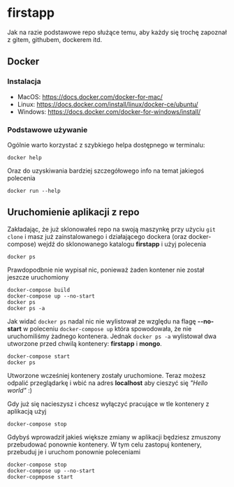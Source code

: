 # firstapp

Jak na razie podstawowe repo służące temu, aby każdy się trochę zapoznał z gitem, githubem, dockerem itd.

## Docker
### Instalacja
- MacOS: https://docs.docker.com/docker-for-mac/
- Linux: https://docs.docker.com/install/linux/docker-ce/ubuntu/
- Windows: https://docs.docker.com/docker-for-windows/install/

### Podstawowe używanie
Ogólnie warto korzystać z szybkiego helpa dostępnego w terminalu:
```
docker help
```
Oraz do uzyskiwania bardziej szczegółowego info na temat jakiegoś polecenia
```
docker run --help
```

## Uruchomienie aplikacji z repo
Zakładając, że już sklonowałeś repo na swoją maszynkę przy użyciu ```git clone``` i masz już zainstalowanego i działającego dockera (oraz docker-compose) wejdź do sklonowanego katalogu __firstapp__ i użyj polecenia
```
docker ps
```
Prawdopodbnie nie wypisał nic, ponieważ żaden kontener nie został jeszcze uruchomiony
```
docker-compose build
docker-compose up --no-start
docker ps
docker ps -a
```
Jak widać ```docker ps``` nadal nic nie wylistował ze względu na flagę __--no-start__ w poleceniu ```docker-compose up``` która spowodowała, że nie uruchomiliśmy żadnego kontenera. Jednak ```docker ps -a``` wylistował dwa utworzone przed chwilą kontenery: __firstapp__ i __mongo__.
```
docker-compose start
docker ps
```
Utworzone wcześniej kontenery zostały uruchomione. Teraz możesz odpalić przeglądarkę i wbić na adres __localhost__ aby cieszyć się _"Hello world"_ :)

Gdy już się nacieszysz i chcesz wyłączyć pracujące w tle kontenery z aplikacją użyj
```
docker-compose stop
```

Gdybyś wprowadził jakieś większe zmiany w aplikacji będziesz zmuszony przebudować ponownie kontenery. W tym celu zastopuj kontenery, przebuduj je i uruchom ponownie poleceniami
```
docker-compose stop
docker-compose up --no-start
docker-copmpose start
```